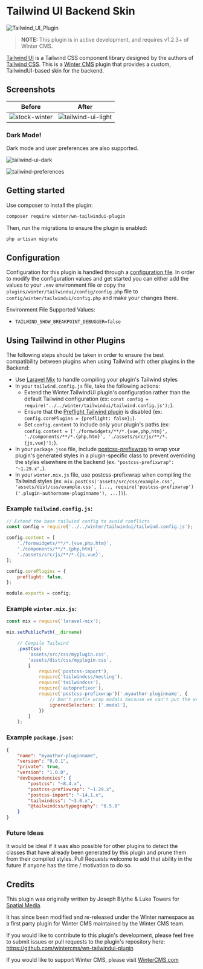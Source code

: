# Tailwind UI Backend Skin

![Tailwind_UI_Plugin](https://user-images.githubusercontent.com/7253840/176566244-ff859f12-77a5-465e-9462-6380a47652a6.png)

> **NOTE:** This plugin is in active development, and requires v1.2.3+ of Winter CMS.

[Tailwind UI](https://tailwindui.com/) is a Tailwind CSS component library designed by the authors of [Tailwind CSS](https://tailwindcss.com/). This is a [Winter CMS](https://wintercms.com) plugin that provides a custom, TailwindUI-based skin for the backend.

## Screenshots

| Before | After |
|---|---|
| ![stock-winter](https://github.com/wintercms/wn-tailwindui-plugin/assets/7253840/096dffdc-6c21-4e8a-ae3d-5d09fa1dd251) | ![tailwind-ui-light](https://github.com/wintercms/wn-tailwindui-plugin/assets/7253840/fad97b4b-8c29-4615-bdc3-b04886b2e467) |

### Dark Mode!

Dark mode and user preferences are also supported.

![tailwind-ui-dark](https://github.com/wintercms/wn-tailwindui-plugin/assets/7253840/b6c866d5-f64a-4788-88f7-61364c7599b4)

![tailwind-preferences](https://github.com/wintercms/wn-tailwindui-plugin/assets/7253840/6c21966a-07d3-4427-a6b6-2902c8c38527)

## Getting started

Use composer to install the plugin:

```bash
composer require winter/wn-tailwindui-plugin
```

Then, run the migrations to ensure the plugin is enabled:

```bash
php artisan migrate
```

## Configuration

Configuration for this plugin is handled through a [configuration file](https://wintercms.com/docs/plugin/settings#file-configuration). In order to modify the configuration values and get started you can either add the values to your `.env` environment file or copy the `plugins/winter/tailwindui/config/config.php` file to `config/winter/tailwindui/config.php` and make your changes there.

Environment File Supported Values:
- `TAILWIND_SHOW_BREAKPOINT_DEBUGGER=false`

## Using Tailwind in other Plugins

The following steps should be taken in order to ensure the best compatibility between plugins when using Tailwind with other plugins in the Backend:

- Use [Laravel Mix](https://wintercms.com/docs/v1.2/docs/console/asset-compilation) to handle compiling your plugin's Tailwind styles
- In your `tailwind.config.js` file, take the following actions:
  - Extend the Winter.TailwindUI plugin's configuration rather than the default Tailwind configuration (ex: `const config = require('../../winter/tailwindui/tailwind.config.js');`).
  - Ensure that the [Preflight Tailwind plugin](https://tailwindcss.com/docs/preflight#disabling-preflight) is disabled (ex: `config.corePlugins = {preflight: false};`).
  - Set `config.content` to include only your plugin's paths (ex: `config.content = ['./formwidgets/**/*.{vue,php,htm}', './components/**/*.{php,htm}', './assets/src/js/**/*.{js,vue}'];`).
- In your `package.json` file, include [postcss-prefixwrap](https://www.npmjs.com/package/postcss-prefixwrap) to wrap your plugin's generated styles in a plugin-specific class to prevent overriding the styles elsewhere in the backend (ex. `"postcss-prefixwrap": "~1.29.x",`).
- In your `winter.mix.js` file, use postcss-prefixwrap when compiling the Tailwind styles (ex. `mix.postCss('assets/src/css/example.css', 'assets/dist/css/example.css', [..., require('postcss-prefixwrap')('.plugin-authorname-pluginname'), ...])`).

### Example `tailwind.config.js`:

```js
// Extend the base tailwind config to avoid conflicts
const config = require('../../winter/tailwindui/tailwind.config.js');

config.content = [
    './formwidgets/**/*.{vue,php,htm}',
    './components/**/*.{php,htm}',
    './assets/src/js/**/*.{js,vue}',
];

config.corePlugins = {
    preflight: false,
};

module.exports = config;
```

### Example `winter.mix.js`:

```js
const mix = require('laravel-mix');

mix.setPublicPath(__dirname)

    // Compile Tailwind
    .postCss(
        'assets/src/css/myplugin.css',
        'assets/dist/css/myplugin.css',
        [
            require('postcss-import'),
            require('tailwindcss/nesting'),
            require('tailwindcss'),
            require('autoprefixer'),
            require('postcss-prefixwrap')('.myauthor-pluginname', {
                // Don't prefix wrap modals because we can't put the wrapping class on a high enough parent element to apply the styles
                ignoredSelectors: ['.modal'],
            })
        ]
    );
```

### Example `package.json`:

```json
{
    "name": "myauthor-pluginname",
    "version": "0.0.1",
    "private": true,
    "version": "1.0.0",
    "devDependencies": {
        "postcss": "~8.4.x",
        "postcss-prefixwrap": "~1.29.x",
        "postcss-import": "~14.1.x",
        "tailwindcss": "~3.0.x",
        "@tailwindcss/typography": "0.5.8"
    }
}
```

### Future Ideas

It would be ideal if it was also possible for other plugins to detect the classes that have already been generated by this plugin and prune them from their compiled styles. Pull Requests welcome to add that ability in the future if anyone has the time / motivation to do so.

## Credits
This plugin was originally written by Joseph Blythe & Luke Towers for [Spatial Media](https://spatialmedia.io).

It has since been modified and re-released under the Winter namespace as a first party plugin for Winter CMS maintained by the Winter CMS team.

If you would like to contribute to this plugin's development, please feel free to submit issues or pull requests to the plugin's repository here: https://github.com/wintercms/wn-tailwindui-plugin

If you would like to support Winter CMS, please visit [WinterCMS.com](https://wintercms.com/support)
